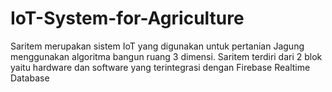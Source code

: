 # IoT-System-for-Agriculture
Saritem merupakan sistem IoT yang digunakan untuk pertanian Jagung menggunakan algoritma bangun ruang 3 dimensi. Saritem terdiri dari 2 blok yaitu hardware dan software yang terintegrasi dengan Firebase Realtime Database
